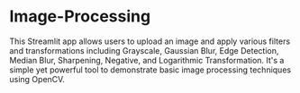 # Image-Processing
This Streamlit app allows users to upload an image and apply various filters and transformations including Grayscale, Gaussian Blur, Edge Detection, Median Blur, Sharpening, Negative, and Logarithmic Transformation. It's a simple yet powerful tool to demonstrate basic image processing techniques using OpenCV.
